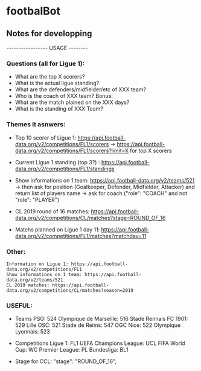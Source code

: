 # footbalBot





## Notes for developping

----------------- USAGE --------

### Questions (all for Ligue 1):
- What are the top X scorers?
- What is the actual ligue standing?
- What are the defenders/midfielder/etc of XXX team?
- Who is the coach of XXX team?
Bonus:
- What are the match plained on the XXX days?
- What is the standing of XXX Team?


### Themes it asnwers:

- Top 10 scorer of Ligue 1: https://api.football-data.org/v2/competitions/FL1/scorers
	-> https://api.football-data.org/v2/competitions/FL1/scorers?limit=X for top X scorers

- Current Ligue 1 standing (top 3?) : https://api.football-data.org/v2/competitions/FL1/standings

- Show informations on 1 team: https://api.football-data.org/v2/teams/521 
	-> then ask for position (Goalkeeper, Defender, Midfielder, Attacker) and return list of players name
	-> ask for coach ("role": "COACH" and not "role": "PLAYER")

- CL 2019 round of 16 matches: https://api.football-data.org/v2/competitions/CL/matches?stage=ROUND_OF_16

- Matchs planned on Ligue 1 day 11: https://api.football-data.org/v2/competitions/FL1/matches?matchday=11



### Other:
	Information on Ligue 1: https://api.football-data.org/v2/competitions/FL1
	Show informations on 1 team: https://api.football-data.org/v2/teams/521
	CL 2019 matches: https://api.football-data.org/v2/competitions/CL/matches?season=2019

### USEFUL:
- Teams
    PSG: 524
    Olympique de Marseille: 516
    Stade Rennais FC 1901: 529
    Lille OSC: 521
    Stade de Reims: 547
    OGC Nice: 522
    Olympique Lyonnais: 523

- Competitions
    Ligue 1: FL1
    UEFA Champions League: UCL
    FIFA World Cup: WC
    Premier League: PL
    Bundesliga: BL1
- Stage for CCL:
  "stage": "ROUND_OF_16",
